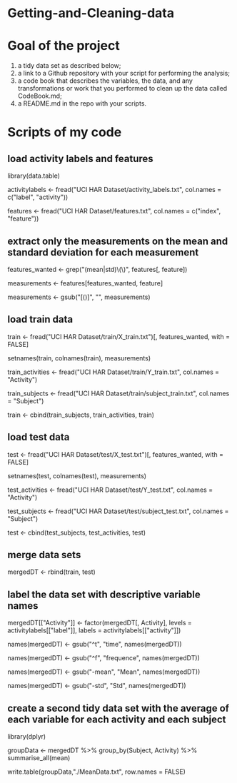 # Getting-and-Cleaning-data

# Goal of the project
 1) a tidy data set as described below;
 2) a link to a Github repository with your script for performing the analysis;
 3) a code book that describes the variables, the data, and any transformations or work that you performed to clean up the data called CodeBook.md;
 4) a README.md in the repo with your scripts. 
 
 # Scripts of my code
 ## load activity labels and features
library(data.table)

activitylabels <- fread("UCI HAR Dataset/activity_labels.txt",
                        col.names = c("label", "activity"))

features <- fread("UCI HAR Dataset/features.txt",
                  col.names = c("index", "feature"))

## extract only the measurements on the mean and standard deviation for each measurement
features_wanted <- grep("(mean|std)\\(\\)", features[, feature])

measurements <- features[features_wanted, feature]

measurements <- gsub("[()]", "", measurements)

## load train data
train <- fread("UCI HAR Dataset/train/X_train.txt")[, features_wanted, with = FALSE]

setnames(train, colnames(train), measurements)

train_activities <- fread("UCI HAR Dataset/train/Y_train.txt", col.names = "Activity")

train_subjects <- fread("UCI HAR Dataset/train/subject_train.txt", col.names = "Subject")

train <- cbind(train_subjects, train_activities, train)

## load test data
test <- fread("UCI HAR Dataset/test/X_test.txt")[, features_wanted, with = FALSE]

setnames(test, colnames(test), measurements)

test_activities <- fread("UCI HAR Dataset/test/Y_test.txt", col.names = "Activity")

test_subjects <- fread("UCI HAR Dataset/test/subject_test.txt", col.names = "Subject")

test <- cbind(test_subjects, test_activities, test)

## merge data sets
mergedDT <- rbind(train, test)

## label the data set with descriptive variable names
mergedDT[["Activity"]] <- factor(mergedDT[, Activity], levels = activitylabels[["label"]],
                                 labels = activitylabels[["activity"]])

names(mergedDT) <- gsub("^t", "time", names(mergedDT))

names(mergedDT) <- gsub("^f", "frequence", names(mergedDT))

names(mergedDT) <- gsub("-mean", "Mean", names(mergedDT))

names(mergedDT) <- gsub("-std", "Std", names(mergedDT))

## create a second tidy data set with the average of each variable for each activity and each subject
library(dplyr)

groupData <- mergedDT %>%
  group_by(Subject, Activity) %>%
  summarise_all(mean)

write.table(groupData,"./MeanData.txt", row.names = FALSE) 

